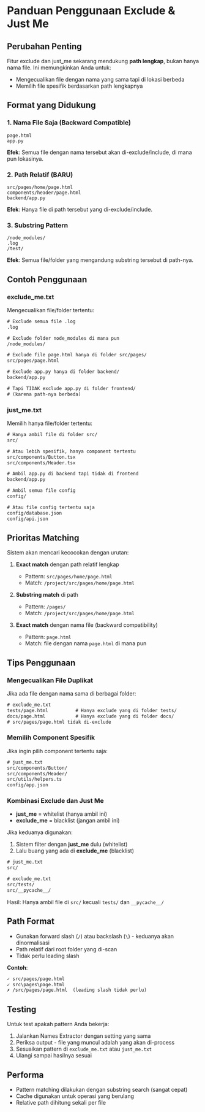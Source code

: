 # Panduan Penggunaan Exclude & Just Me

## Perubahan Penting

Fitur exclude dan just_me sekarang mendukung **path lengkap**, bukan hanya nama file. Ini memungkinkan Anda untuk:
- Mengecualikan file dengan nama yang sama tapi di lokasi berbeda
- Memilih file spesifik berdasarkan path lengkapnya

## Format yang Didukung

### 1. Nama File Saja (Backward Compatible)
```
page.html
app.py
```
**Efek**: Semua file dengan nama tersebut akan di-exclude/include, di mana pun lokasinya.

### 2. Path Relatif (BARU)
```
src/pages/home/page.html
components/header/page.html
backend/app.py
```
**Efek**: Hanya file di path tersebut yang di-exclude/include.

### 3. Substring Pattern
```
/node_modules/
.log
/test/
```
**Efek**: Semua file/folder yang mengandung substring tersebut di path-nya.

## Contoh Penggunaan

### exclude_me.txt

Mengecualikan file/folder tertentu:

```txt
# Exclude semua file .log
.log

# Exclude folder node_modules di mana pun
/node_modules/

# Exclude file page.html hanya di folder src/pages/
src/pages/page.html

# Exclude app.py hanya di folder backend/
backend/app.py

# Tapi TIDAK exclude app.py di folder frontend/
# (karena path-nya berbeda)
```

### just_me.txt

Memilih hanya file/folder tertentu:

```txt
# Hanya ambil file di folder src/
src/

# Atau lebih spesifik, hanya component tertentu
src/components/Button.tsx
src/components/Header.tsx

# Ambil app.py di backend tapi tidak di frontend
backend/app.py

# Ambil semua file config
config/

# Atau file config tertentu saja
config/database.json
config/api.json
```

## Prioritas Matching

Sistem akan mencari kecocokan dengan urutan:

1. **Exact match** dengan path relatif lengkap
   - Pattern: `src/pages/home/page.html`
   - Match: `/project/src/pages/home/page.html`

2. **Substring match** di path
   - Pattern: `/pages/`
   - Match: `/project/src/pages/home/page.html`

3. **Exact match** dengan nama file (backward compatibility)
   - Pattern: `page.html`
   - Match: file dengan nama `page.html` di mana pun

## Tips Penggunaan

### Mengecualikan File Duplikat
Jika ada file dengan nama sama di berbagai folder:

```txt
# exclude_me.txt
tests/page.html          # Hanya exclude yang di folder tests/
docs/page.html           # Hanya exclude yang di folder docs/
# src/pages/page.html tidak di-exclude
```

### Memilih Component Spesifik
Jika ingin pilih component tertentu saja:

```txt
# just_me.txt
src/components/Button/
src/components/Header/
src/utils/helpers.ts
config/app.json
```

### Kombinasi Exclude dan Just Me
- **just_me** = whitelist (hanya ambil ini)
- **exclude_me** = blacklist (jangan ambil ini)

Jika keduanya digunakan:
1. Sistem filter dengan **just_me** dulu (whitelist)
2. Lalu buang yang ada di **exclude_me** (blacklist)

```txt
# just_me.txt
src/

# exclude_me.txt  
src/tests/
src/__pycache__/
```

Hasil: Hanya ambil file di `src/` kecuali `tests/` dan `__pycache__/`

## Path Format

- Gunakan forward slash (`/`) atau backslash (`\`) - keduanya akan dinormalisasi
- Path relatif dari root folder yang di-scan
- Tidak perlu leading slash

**Contoh**:
```txt
✓ src/pages/page.html
✓ src\pages\page.html
✗ /src/pages/page.html  (leading slash tidak perlu)
```

## Testing

Untuk test apakah pattern Anda bekerja:
1. Jalankan Names Extractor dengan setting yang sama
2. Periksa output - file yang muncul adalah yang akan di-process
3. Sesuaikan pattern di `exclude_me.txt` atau `just_me.txt`
4. Ulangi sampai hasilnya sesuai

## Performa

- Pattern matching dilakukan dengan substring search (sangat cepat)
- Cache digunakan untuk operasi yang berulang
- Relative path dihitung sekali per file
